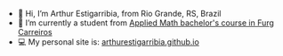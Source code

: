 - 👋 Hi, I’m Arthur Estigarribia, from Rio Grande, RS, Brazil
- 🌱 I’m currently a student from [Applied Math bachelor's course in Furg Carreiros](https://imef.furg.br/)
- 💻 My personal site is: [arthurestigarribia.github.io](https://arthurestigarribia.github.io/)
